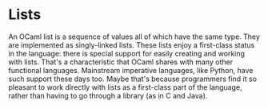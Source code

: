 # Lists

An OCaml list is a sequence of values all of which have the same type.
They are implemented as singly-linked lists.  These lists enjoy a
first-class status in the language:  there is special support for easily
creating and working with lists.  That's a characteristic that OCaml
shares with many other functional languages.  Mainstream imperative
languages, like Python, have such support these days too.  Maybe that's
because programmers find it so pleasant to work directly with lists as a
first-class part of the language, rather than having to go through a
library (as in C and Java).
